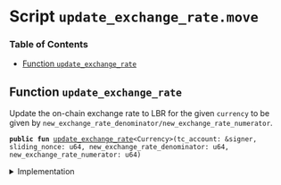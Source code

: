 
<a name="SCRIPT"></a>

# Script `update_exchange_rate.move`

### Table of Contents

-  [Function `update_exchange_rate`](#SCRIPT_update_exchange_rate)



<a name="SCRIPT_update_exchange_rate"></a>

## Function `update_exchange_rate`

Update the on-chain exchange rate to LBR for the given
<code>currency</code> to be given by
<code>new_exchange_rate_denominator/new_exchange_rate_numerator</code>.


<pre><code><b>public</b> <b>fun</b> <a href="#SCRIPT_update_exchange_rate">update_exchange_rate</a>&lt;Currency&gt;(tc_account: &signer, sliding_nonce: u64, new_exchange_rate_denominator: u64, new_exchange_rate_numerator: u64)
</code></pre>



<details>
<summary>Implementation</summary>


<pre><code><b>fun</b> <a href="#SCRIPT_update_exchange_rate">update_exchange_rate</a>&lt;Currency&gt;(
    tc_account: &signer,
    sliding_nonce: u64,
    new_exchange_rate_denominator: u64,
    new_exchange_rate_numerator: u64
) {
    <a href="../../modules/doc/SlidingNonce.md#0x1_SlidingNonce_record_nonce_or_abort">SlidingNonce::record_nonce_or_abort</a>(tc_account, sliding_nonce);
    <b>let</b> tc_capability = <a href="../../modules/doc/Roles.md#0x1_Roles_extract_privilege_to_capability">Roles::extract_privilege_to_capability</a>&lt;TreasuryComplianceRole&gt;(tc_account);
    <b>let</b> rate = <a href="../../modules/doc/FixedPoint32.md#0x1_FixedPoint32_create_from_rational">FixedPoint32::create_from_rational</a>(
        new_exchange_rate_denominator,
        new_exchange_rate_numerator,
    );
    <a href="../../modules/doc/Libra.md#0x1_Libra_update_lbr_exchange_rate">Libra::update_lbr_exchange_rate</a>&lt;Currency&gt;(&tc_capability, rate);
    <a href="../../modules/doc/Roles.md#0x1_Roles_restore_capability_to_privilege">Roles::restore_capability_to_privilege</a>(tc_account, tc_capability);
}
</code></pre>



</details>
